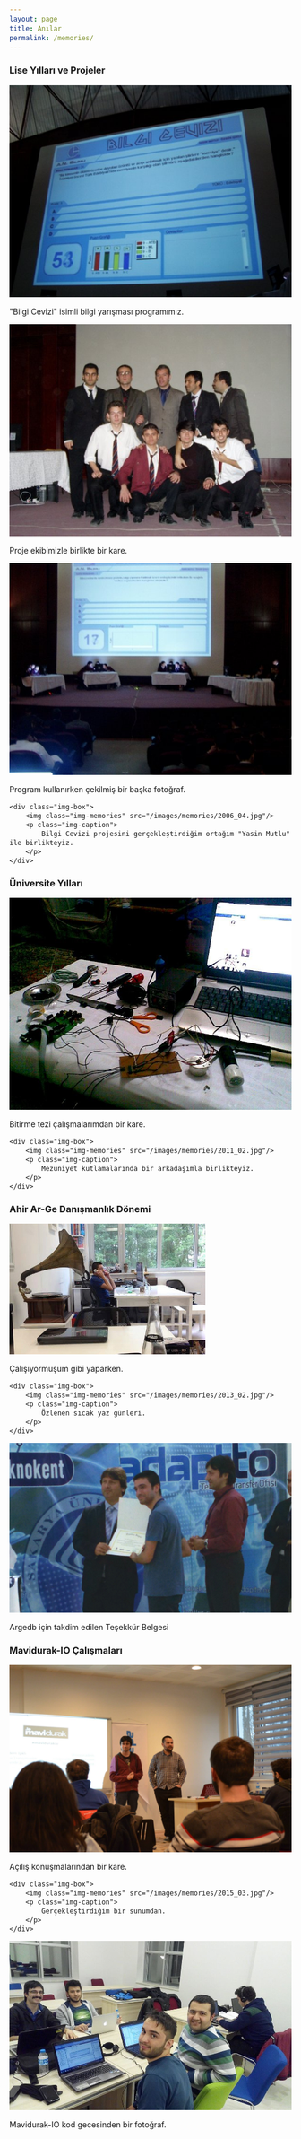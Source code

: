 ```yaml
---
layout: page
title: Anılar
permalink: /memories/
---
```


### Lise Yılları ve Projeler

<div class="img-row">
    <div class="img-box">
        <img class="img-memories" src="/images/memories/2006_03.jpg"/>
        <p class="img-caption">
            "Bilgi Cevizi" isimli bilgi yarışması programımız.
        </p>
    </div>
    <div class="img-box">
        <img class="img-memories" src="/images/memories/2006_01.jpg"/>
        <p class="img-caption">
            Proje ekibimizle birlikte bir kare.
        </p>
    </div>
</div>

<div class="img-row">
    <div class="img-box">
        <img class="img-memories" src="/images/memories/2006_02.jpg"/>
        <p class="img-caption">
            Program kullanırken çekilmiş bir başka fotoğraf.
        </p>
    </div>

    <div class="img-box">
        <img class="img-memories" src="/images/memories/2006_04.jpg"/>
        <p class="img-caption">
            Bilgi Cevizi projesini gerçekleştirdiğim ortağım "Yasin Mutlu" ile birlikteyiz.
        </p>
    </div>
</div>


### Üniversite Yılları

<div class="img-row">
    <div class="img-box">
        <img class="img-memories" src="/images/memories/2011_01.jpg"/>
        <p class="img-caption">
            Bitirme tezi çalışmalarımdan bir kare.
        </p>
    </div>

    <div class="img-box">
        <img class="img-memories" src="/images/memories/2011_02.jpg"/>
        <p class="img-caption">
            Mezuniyet kutlamalarında bir arkadaşımla birlikteyiz.
        </p>
    </div>
</div>

### Ahir Ar-Ge Danışmanlık Dönemi

<div class="img-row">
    <div class="img-box">
        <img class="img-memories" src="/images/memories/2013_01.jpg"/>
        <p class="img-caption">
            Çalışıyormuşum gibi yaparken.
        </p>
    </div>

    <div class="img-box">
        <img class="img-memories" src="/images/memories/2013_02.jpg"/>
        <p class="img-caption">
            Özlenen sıcak yaz günleri.
        </p>
    </div>
</div>

<div class="img-row">
    <div class="img-box">
        <img class="img-memories" src="/images/memories/2015_06.jpg"/>
        <p class="img-caption">
            Argedb için takdim edilen Teşekkür Belgesi
        </p>
    </div>
</div>

### Mavidurak-IO Çalışmaları

<div class="img-row">
    <div class="img-box">
        <img class="img-memories" src="/images/memories/2015_01.jpg"/>
        <p class="img-caption">
            Açılış konuşmalarından bir kare.
        </p>
    </div>

    <div class="img-box">
        <img class="img-memories" src="/images/memories/2015_03.jpg"/>
        <p class="img-caption">
            Gerçekleştirdiğim bir sunumdan.
        </p>
    </div>
</div>

<div class="img-row">
    <div class="img-box">
        <img class="img-memories" src="/images/memories/2015_02.jpg"/>
        <p class="img-caption">
            Mavidurak-IO kod gecesinden bir fotoğraf.
        </p>
    </div>
</div>